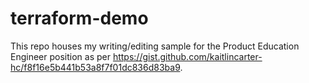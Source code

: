 # terraform-demo
This repo houses my writing/editing sample for the Product Education Engineer position as per https://gist.github.com/kaitlincarter-hc/f8f16e5b441b53a8f7f01dc836d83ba9.
